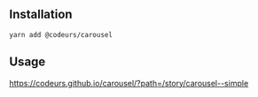 ## Installation

```
yarn add @codeurs/carousel
```

## Usage

https://codeurs.github.io/carousel/?path=/story/carousel--simple
